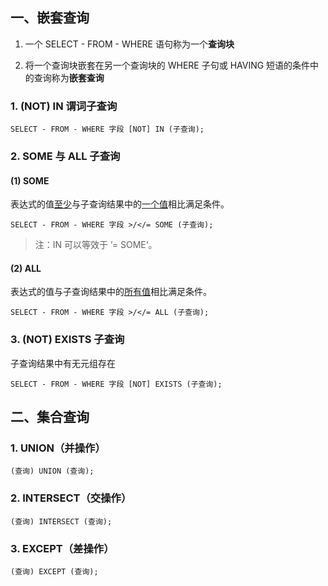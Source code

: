 ## 一、嵌套查询

1. 一个 SELECT - FROM - WHERE 语句称为一个**查询块**

2. 将一个查询块嵌套在另一个查询块的 WHERE 子句或 HAVING 短语的条件中的查询称为**嵌套查询**



### 1. (NOT) IN 谓词子查询

```mysql
SELECT - FROM - WHERE 字段 [NOT] IN (子查询);
```



### 2. SOME 与 ALL 子查询

#### (1) SOME

表达式的值<u>至少</u>与子查询结果中的<u>一个值</u>相比满足条件。

```mysql
SELECT - FROM - WHERE 字段 >/</= SOME (子查询);
```

> 注：IN 可以等效于 ’= SOME‘。

#### (2) ALL

表达式的值与子查询结果中的<u>所有值</u>相比满足条件。

```mysql
SELECT - FROM - WHERE 字段 >/</= ALL (子查询);
```



### 3. (NOT) EXISTS 子查询

子查询结果中有无元组存在

```mysql
SELECT - FROM - WHERE 字段 [NOT] EXISTS (子查询);
```





## 二、集合查询

### 1. UNION（并操作）

```mysql
(查询) UNION (查询);
```

### 2. INTERSECT（交操作）

```mysql
(查询) INTERSECT (查询);
```

### 3. EXCEPT（差操作）

```mysql
(查询) EXCEPT (查询);
```


